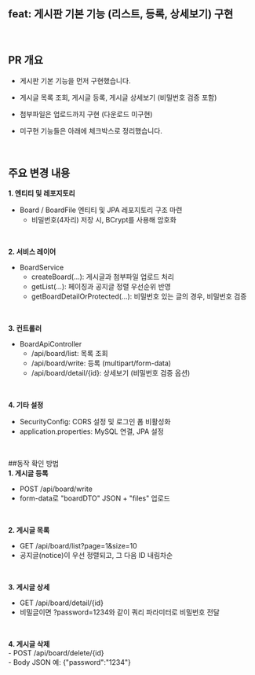 
## feat: 게시판 기본 기능 (리스트, 등록, 상세보기) 구현

<br>

## PR 개요
- 게시판 기본 기능을 먼저 구현했습니다.

- 게시글 목록 조회, 게시글 등록, 게시글 상세보기 (비밀번호 검증 포함)
- 첨부파일은 업로드까지 구현 (다운로드 미구현)
- 미구현 기능들은 아래에 체크박스로 정리했습니다.

<br>

## 주요 변경 내용<br>
**1. 엔티티 및 레포지토리**<br>
- Board / BoardFile 엔티티 및 JPA 레포지토리 구조 마련<br>
     - 비밀번호(4자리) 저장 시, BCrypt를 사용해 암호화<br>

<br>

**2. 서비스 레이어**<br>
- BoardService<br>
     - createBoard(...): 게시글과 첨부파일 업로드 처리<br>
     - getList(...): 페이징과 공지글 정렬 우선순위 반영<br>
     - getBoardDetailOrProtected(...): 비밀번호 있는 글의 경우, 비밀번호 검증

<br>

**3. 컨트롤러**<br>
- BoardApiController<br>
     - /api/board/list: 목록 조회<br>
     - /api/board/write: 등록 (multipart/form-data)<br>
     - /api/board/detail/{id}: 상세보기 (비밀번호 검증 옵션)

<br>

**4. 기타 설정**<br>
- SecurityConfig: CORS 설정 및 로그인 폼 비활성화<br>
- application.properties: MySQL 연결, JPA 설정

<br>

##동작 확인 방법<br>
**1. 게시글 등록**<br>
- POST /api/board/write<br>
- form-data로 "boardDTO" JSON + "files" 업로드
 
<br>

**2. 게시글 목록**<br>
- GET /api/board/list?page=1&size=10<br>
- 공지글(notice)이 우선 정렬되고, 그 다음 ID 내림차순

<br>

**3. 게시글 상세**<br>
- GET /api/board/detail/{id}<br>
- 비밀글이면 ?password=1234와 같이 쿼리 파라미터로 비밀번호 전달

<br>

**4. 게시글 삭제**<br>
     - POST /api/board/delete/{id}<br>
     - Body JSON 예: {"password":"1234"}
